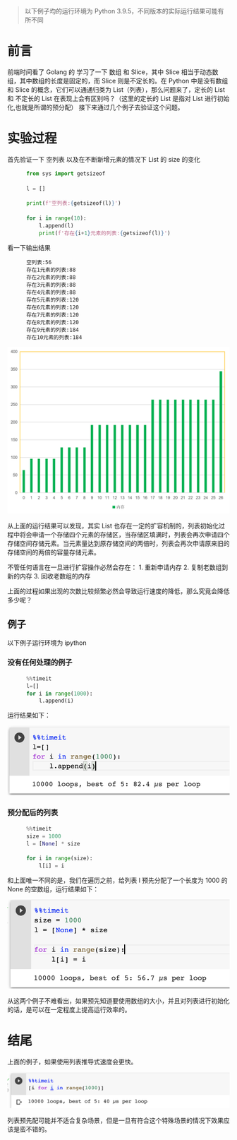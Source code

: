 > 以下例子均的运行环境为 Python 3.9.5，不同版本的实际运行结果可能有所不同

# 前言

前端时间看了 Golang 的 学习了一下 数组 和 Slice，其中 Slice 相当于动态数组，其中数组的长度是固定的，而 Slice 则是不定长的。在 Python 中是没有数组和 Slice 的概念，它们可以通通归类为 List（列表），那么问题来了，定长的 List 和 不定长的 List 在表现上会有区别吗？（这里的定长的 List 是指对 List 进行初始化,也就是所谓的预分配）
接下来通过几个例子去验证这个问题。

# 实验过程

首先验证一下 空列表 以及在不断新增元素的情况下 List 的 size 的变化
``` python
	  from sys import getsizeof
	  
	  l = []
	  
	  print(f'空列表:{getsizeof(l)}')
	  
	  for i in range(10):
	      l.append(l)
	      print(f'存在{i+1}元素的列表:{getsizeof(l)}')
```

看一下输出结果

```
	  空列表:56
	  存在1元素的列表:88
	  存在2元素的列表:88
	  存在3元素的列表:88
	  存在4元素的列表:88
	  存在5元素的列表:120
	  存在6元素的列表:120
	  存在7元素的列表:120
	  存在8元素的列表:120
	  存在9元素的列表:184
	  存在10元素的列表:184
```

![](https://raw.githubusercontent.com/LeetaoGoooo/leetaogoooo.github.io/images/image_1649729308457_0.png)

从上面的运行结果可以发现，其实 List 也存在一定的扩容机制的，列表初始化过程中将会申请一个存储四个元素的存储区，当存储区填满时，列表会再次申请四个存储空间存储元素。当元素量达到原存储空间的两倍时，列表会再次申请原来旧的存储空间的两倍的容量存储元素。

不管任何语言在一旦进行扩容操作必然会存在：
  	1. 重新申请内存
		2. 复制老数组到新的内存
		3. 回收老数组的内存

上面的过程如果出现的次数比较频繁必然会导致运行速度的降低，那么究竟会降低多少呢？

## 例子

以下例子运行环境为 ipython

### 没有任何处理的例子

``` python
	  %%timeit
	  l=[]
	  for i in range(1000):
	      l.append(i)
```

运行结果如下：

![](https://raw.githubusercontent.com/LeetaoGoooo/leetaogoooo.github.io/images/%E6%88%AA%E5%B1%8F2022-04-12_%E4%B8%8B%E5%8D%882.42.23_1649745745624_0.png)

### 预分配后的列表

``` python
	  %%timeit
	  size = 1000
	  l = [None] * size
	  
	  for i in range(size):
	      l[i] = i
```

和上面唯一不同的是，我们在遍历之前，给列表 l 预先分配了一个长度为 1000 的 None 的空数组，运行结果如下：

![](https://raw.githubusercontent.com/LeetaoGoooo/leetaogoooo.github.io/images/%E6%88%AA%E5%B1%8F2022-04-12_%E4%B8%8B%E5%8D%882.45.50_1649745952420_0.png)

从这两个例子不难看出，如果预先知道要使用数组的大小，并且对列表进行初始化的话，是可以在一定程度上提高运行效率的。

# 结尾

上面的例子，如果使用列表推导式速度会更快。

![](https://raw.githubusercontent.com/LeetaoGoooo/leetaogoooo.github.io/images/%E6%88%AA%E5%B1%8F2022-04-12_%E4%B8%8B%E5%8D%882.50.30_1649746232891_0.png)

列表预先配可能并不适合复杂场景，但是一旦有符合这个特殊场景的情况下效果应该是蛮不错的。
